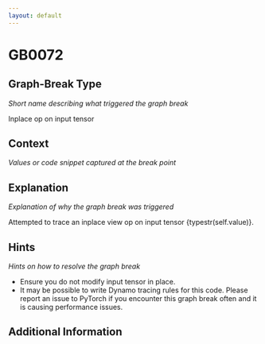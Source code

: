 ```yaml
---
layout: default
---
```

# GB0072

## Graph-Break Type
*Short name describing what triggered the graph break*

Inplace op on input tensor

## Context
*Values or code snippet captured at the break point*



## Explanation
*Explanation of why the graph break was triggered*

Attempted to trace an inplace view op on input tensor {typestr(self.value)}.

## Hints
*Hints on how to resolve the graph break*

- Ensure you do not modify input tensor in place.
- It may be possible to write Dynamo tracing rules for this code. Please report an issue to PyTorch if you encounter this graph break often and it is causing performance issues.


## Additional Information

<!-- ADDITIONAL INFORMATION START - Add custom information below this line -->

<!-- ADDITIONAL INFORMATION END -->

